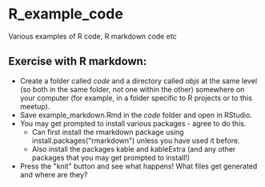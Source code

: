 # R_example_code
Various examples of R code, R markdown code etc

## Exercise with R markdown:
* Create a folder called _code_ and a directory called _objs_ at the same level (so both in the same folder, not one within the other) somewhere on your computer (for example, in a folder specific to R projects or to this meetup).
* Save example\_markdown.Rmd in the _code_ folder and open in RStudio.
* You may get prompted to install various packages - agree to do this.
    * Can first install the rmarkdown package using install.packages("rmarkdown") unless you have used it before.
    * Also install the packages kable and kableExtra (and any other packages that you may get prompted to install!)
* Press the "knit" button and see what happens! What files get generated and where are they?
